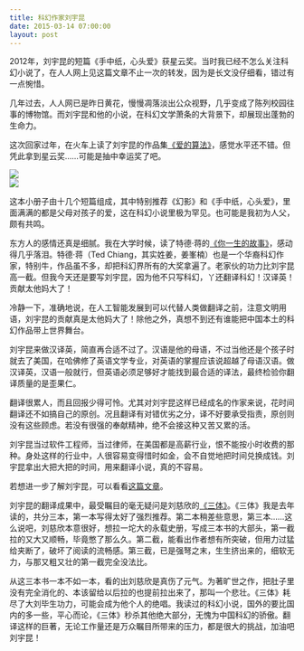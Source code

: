 ```yaml
---
title: 科幻作家刘宇昆
date: 2015-03-14 07:00:00
layout: post
---
```


2012年，刘宇昆的短篇《手中纸，心头爱》获星云奖。当时我已经不怎么关注科幻小说了，在人人网上见这篇文章不止一次的转发，因为是长文没仔细看，错过有一点惋惜。

几年过去，人人网已是昨日黄花，慢慢凋落淡出公众视野，几乎变成了陈列校园往事的博物馆。而刘宇昆和他的小说，在科幻文学萧条的大背景下，却展现出蓬勃的生命力。

这次回家过年，在火车上读了刘宇昆的作品集[《爱的算法》](http://www.duokan.com/book/30227)，感觉水平还不错。但凭此拿到星云奖……可能是抽中幸运奖了吧。

<img class="center" src="/img/2015/science-fiction-writer-ken-liu_front.jpg"/>
<br>
<img class="center" src="/img/2015/science-fiction-writer-ken-liu_back.jpg"/>

这本小册子由十几个短篇组成，其中特别推荐《幻影》和《手中纸，心头爱》，里面满满的都是父母对孩子的爱，这在科幻小说里极为罕见。也可能是我初为人父，颇有共鸣。

东方人的感情还真是细腻。我在大学时候，读了特德·蒋的[《你一生的故事》](http://book.douban.com/subject/1187842/)，感动得几乎落泪。特德·蒋（Ted Chiang，其实姓姜，姜峯楠）也是一个华裔科幻作家，特别牛，作品虽不多，却把科幻界所有的大奖拿遍了。老家伙的功力比刘宇昆高一截。但我今天还是要写刘宇昆，因为他不只写科幻，丫还翻译科幻！汉译英！贡献太他妈大了！

冷静一下，准确地说，在人工智能发展到可以代替人类做翻译之前，注意文明用语，刘宇昆的贡献真是太他妈大了！除他之外，真想不到还有谁能把中国本土的科幻作品带上世界舞台。

刘宇昆来做汉译英，简直再合适不过了。汉语是他的母语，不过当他还是个孩子时就去了美国，在哈佛修了英语文学专业，对英语的掌握应该说超越了母语汉语。做汉译英，汉语一般就行，但英语必须足够好才能找到最合适的译法，最终检验你翻译质量的是歪果仁。

翻译很累人，而且回报少得可怜。尤其对刘宇昆这样已经成名的作家来说，花时间翻译还不如搞自己的原创。况且翻译有对错优劣之分，译不好要承受指责，原创则没有这些顾虑。若没有很强的奉献精神，绝不会接这种又苦又累的活。

刘宇昆当过软件工程师，当过律师，在美国都是高薪行业，恨不能按小时收费的那种。身处这样的行业中，人很容易变得惜时如金，会不自觉地把时间兑换成钱。刘宇昆拿出大把大把的时间，用来翻译小说，真的不容易。

若想进一步了解刘宇昆，可以看看[这篇文章](http://site.douban.com/106829/widget/articles/12199558/article/23512423/)。

刘宇昆的翻译成果中，最受瞩目的毫无疑问是刘慈欣的[《三体》](http://www.duokan.com/book/10517)。《三体》我是去年读的，共分三本，第一本写得太好了强烈推荐。第二本稍差些意思，第三本……这么说吧，刘慈欣本意很好，想拉一坨大的永载史册，写成三本书的大部头，第一截拉的又大又顺畅，毕竟憋了那么久。第二截，能看出作者想有所突破，但用力过猛给夹断了，破坏了阅读的流畅感。第三截，已是强弩之末，生生挤出来的，细软无力，与那又粗又壮的第一截完全没法比。

从这三本书一本不如一本，看的出刘慈欣是真伤了元气。为著旷世之作，把肚子里没有完全消化的、本该留给以后拉的也提前拉出来了，那叫一个悲壮。《三体》耗尽了大刘毕生功力，可能会成为他个人的绝唱。我读过的科幻小说，国外的要比国内的多一些，平心而论，《三体》秒杀其他绝大部分，无愧为中国科幻的骄傲。翻译这样的巨著，无论工作量还是万众瞩目所带来的压力，都是很大的挑战，加油吧刘宇昆！


